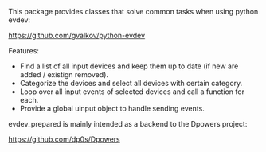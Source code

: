 This package provides classes that solve common tasks when using python evdev:

https://github.com/gvalkov/python-evdev

Features:
- Find a list of all input devices and keep them up to date (if new are 
  added / existign removed).
- Categorize the devices and select all devices with certain category.
- Loop over all input events of selected devices and call a function for each.
- Provide a global uinput object to handle sending events.


evdev_prepared is mainly intended as a backend to the Dpowers project:

https://github.com/dp0s/Dpowers